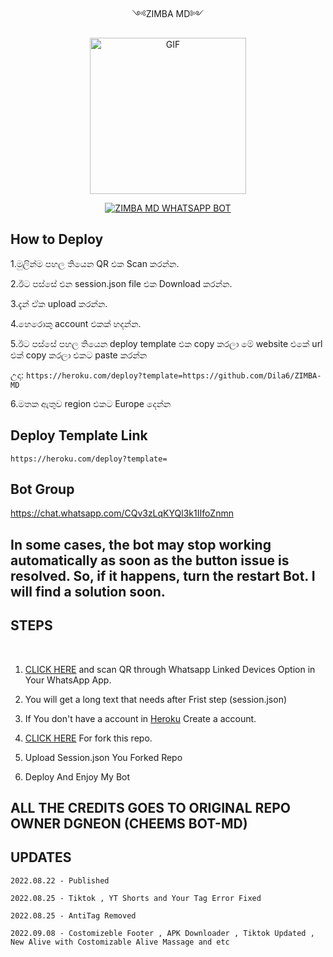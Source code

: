 <p align = center> ༺ZIMBA MD༻ </p>

<p align = center>   <img src="https://i.ibb.co/1GDW1VM/Screenshot-20221103-103456-1.jpg" alt="GIF" width="250" height="250"/> </p>

<p align  = center> <a href="#"><img title="ZIMBA MD WHATSAPP BOT" src="https://img.shields.io/badge/Zimba-MD-green?colorA=%23ff0000&colorB=%23017e40&style=for-the-badge"></a> </p>

## How to Deploy

1.මුලින්ම පහල තියෙන QR එක Scan කරන්න.

2.ඊට පස්සේ එන session.json file එක Download කරන්න.

3.දැන් ඒක upload කරන්න.

4.හෙරොකු account එකක් හදන්න.

5.ඊට පස්සේ පහල තියෙන deploy template එක copy කරලා මේ website එකේ url එක් copy කරලා එකට paste කරන්න

උදා: ```https://heroku.com/deploy?template=https://github.com/Dila6/ZIMBA-MD```

6.මතක ඇතුව region එකට Europe දෙන්න


## Deploy Template Link
```https://heroku.com/deploy?template=```
## Bot Group
https://chat.whatsapp.com/CQv3zLqKYQl3k1IIfoZnmn


## In some cases, the bot may stop working automatically as soon as the button issue is resolved. So, if it happens, turn the restart Bot. I will find a solution soon.


## STEPS
<br>

1. [CLICK HERE](https://replit.com/@darkalphaxteam/CYBER-X-MD-SCANNER?v=1) and scan QR through Whatsapp Linked Devices Option in Your WhatsApp App.

2. You will get a long text that needs after Frist step (session.json)

3. If You don't have a account in [Heroku](https://signup.heroku.com/) Create a account.

4. [CLICK HERE](https://github.com/darkalphaxteam/Cyber-X-Beta-Release/fork) For fork this repo.

5. Upload Session.json You Forked Repo

6. Deploy And Enjoy My Bot



## ALL THE CREDITS GOES TO ORIGINAL REPO OWNER DGNEON (CHEEMS BOT-MD)

## UPDATES

```2022.08.22 - Published```

```2022.08.25 - Tiktok , YT Shorts and Your Tag Error Fixed```

```2022.08.25 - AntiTag Removed```

```2022.09.08 - Costomizeble Footer , APK Downloader , Tiktok Updated , New Alive with Costomizable Alive Massage and etc```

